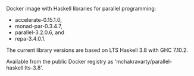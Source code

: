 Docker image with Haskell libraries for parallel programming: 

* accelerate-0.15.1.0, 
* monad-par-0.3.4.7,
* parallel-3.2.0.6, and
* repa-3.4.0.1.

The current library versions are based on LTS Haskell 3.8 with GHC 7.10.2.

Available from the public Docker registry as 'mchakravarty/parallel-haskell:lts-3.8'.
